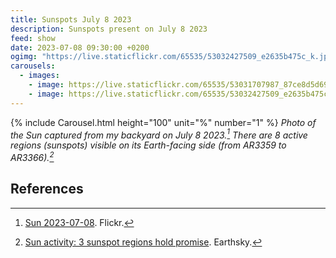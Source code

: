 ```yaml
---
title: Sunspots July 8 2023
description: Sunspots present on July 8 2023
feed: show
date: 2023-07-08 09:30:00 +0200
ogimg: "https://live.staticflickr.com/65535/53032427509_e2635b475c_k.jpg"
carousels:
  - images:
    - image: https://live.staticflickr.com/65535/53031707987_87ce8d5d69_k.jpg
    - image: https://live.staticflickr.com/65535/53032427509_e2635b475c_k.jpg
---
```


{% include Carousel.html height="100" unit="%" number="1" %}
*Photo of the Sun captured from my backyard on July 8 2023.[^1] There are 8 active regions (sunspots) visible on its Earth-facing side (from AR3359 to AR3366).[^2]*

## References

[^1]: [Sun 2023-07-08](https://www.flickr.com/photos/edoardo_tosin/albums/72177720309644539). Flickr.
[^2]: [Sun activity: 3 sunspot regions hold promise](https://earthsky.org/sun/sun-activity-solar-flare-cme-aurora-updates/). Earthsky.
